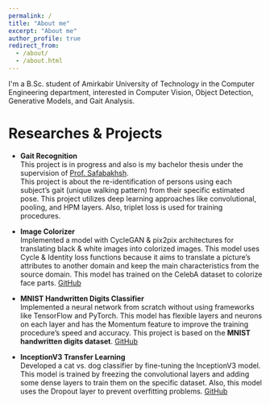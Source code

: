 ```yaml
---
permalink: /
title: "About me"
excerpt: "About me"
author_profile: true
redirect_from: 
  - /about/
  - /about.html
---
```


I'm a B.Sc. student of Amirkabir University of Technology in the Computer Engineering department, interested in Computer Vision, Object Detection, Generative Models, and Gait Analysis.

# Researches & Projects

* **Gait Recognition** <br/>
This project is in progress and also is my bachelor thesis under the supervision of [Prof. Safabakhsh](https://scholar.google.com/citations?user=zFsdqo8AAAAJ&hl=en).  
This project is about the re-identification of persons using each subject’s gait (unique walking pattern) from their
specific estimated pose. This project utilizes deep learning approaches like convolutional, pooling, and HPM layers.
Also, triplet loss is used for training procedures.

* **Image Colorizer** <br/>
Implemented a model with CycleGAN & pix2pix architectures for translating black & white images into colorized images. This model uses Cycle & Identity loss functions because it aims to translate a picture’s attributes to another domain and keep the main characteristics from the source domain. This model has
trained on the CelebA dataset to colorize face parts. [GitHub](https://github.com/KoroshRH/Image-Colorizer)

* **MNIST Handwritten Digits Classifier** <br/> 
Implemented a neural network from scratch without using frameworks like TensorFlow and PyTorch. This model has flexible layers and neurons on each layer and has the Momentum feature to improve the training procedure’s speed and accuracy. This project is based on the **MNIST handwritten digits dataset**. [GitHub](https://github.com/KoroshRH/MNIST-handwritten-classifier)

* **InceptionV3 Transfer Learning** <br/>
Developed a cat vs. dog classifier by fine-tuning the InceptionV3 model. This model is trained by freezing the convolutional layers and adding some dense layers to train them on the specific dataset. Also, this model uses the Dropout layer to prevent overfitting problems. [GitHub](https://github.com/KoroshRH/InceptionV3-transfer-learning)
